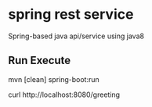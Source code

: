 # spring rest service
Spring-based java api/service using java8

## Run Execute
mvn [clean] spring-boot:run

curl http://localhost:8080/greeting